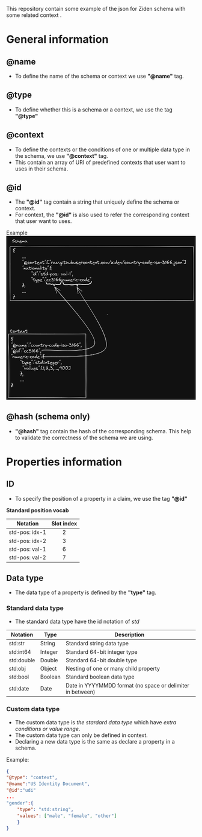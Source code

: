 This repository contain some example of the json for Ziden schema with some related context . 
# General information

## @name

- To define the name of the schema or context we use **"@name"** tag.

## @type

- To define whether this is a schema or a context, we use the tag **"@type"** 

## @context

- To define the contexts or the conditions of one or multiple data type in the schema, we use **"@context"** tag.
- This contain an array of URI of predefined contexts that user want to uses in their schema.

## @id
- The **"@id"** tag contain a string that uniquely define the schema or context.    
- For context, the **"@id"** is also used to refer the corresponding context that user want to uses.

Example 
![id-reference](./img/id-reference.png)

## @hash (schema only)

- **"@hash"** tag contain the hash of the corresponding schema. This help to validate the correctness of the schema we are using.

# Properties information
## ID
- To specify the position of a property in a claim, we use the tag **"@id"**

**Standard position vocab**

| Notation       | Slot index |
| -------------- |:----------:|
| std-pos: idx-1 |     2      |
| std-pos: idx-2 |     3      |
| std-pos: val-1 |     6      |
| std-pos: val-2 |     7      |

## Data type
- The data type of a property is defined by the **"type"** tag.

### Standard data type

- The standard data type have the id notation of *std* 

| Notation   | Type    | Description                                                |
| ---------- | ------- | ---------------------------------------------------------- |
| std:str    | String  | Standard string data type                                  |
| std:int64  | Integer | Standard 64-bit integer type                               |
| std:double | Double  | Standard 64-bit double type                                |
| std:obj    | Object  | Nesting of one or many child property                      |
| std:bool   | Boolean | Standard boolean data type                                 |
| std:date   | Date    | Date in YYYYMMDD format (no space or delimiter in between) |

### Custom data type

- The custom data type is *the stardard data type* which have *extra conditions or value range*.
- The custom data type can only be defined in context.
- Declaring a new data type is the same as declare a property in a schema.

Example: 
``` json
{
"@type": "context",
"@name":"US Identity Document",
"@id":"udi"
...
"gender":{
	"type": "std:string",
	"values": ["male", "female", "other"]
	}
}
```
